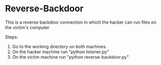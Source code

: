 # Reverse-Backdoor
This is a reverse backdoor connection in which the hacker can run files on the victim's computer

Steps:
1. Go to the working directory on both machines
2. On the hacker machine run "python listener.py"
3. On the victim machine run "python reverse-backdoor.py"
